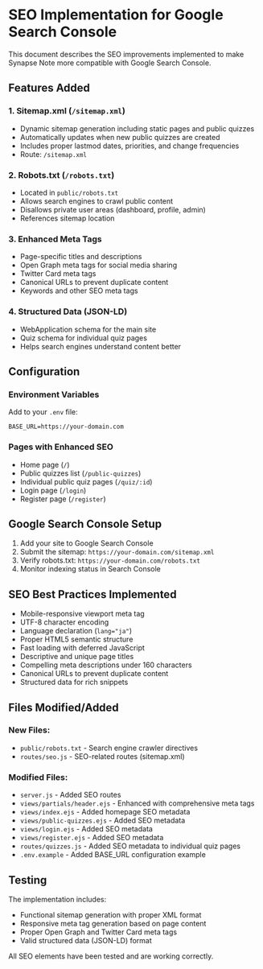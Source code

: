# SEO Implementation for Google Search Console

This document describes the SEO improvements implemented to make Synapse Note more compatible with Google Search Console.

## Features Added

### 1. Sitemap.xml (`/sitemap.xml`)
- Dynamic sitemap generation including static pages and public quizzes
- Automatically updates when new public quizzes are created
- Includes proper lastmod dates, priorities, and change frequencies
- Route: `/sitemap.xml`

### 2. Robots.txt (`/robots.txt`)
- Located in `public/robots.txt`
- Allows search engines to crawl public content
- Disallows private user areas (dashboard, profile, admin)
- References sitemap location

### 3. Enhanced Meta Tags
- Page-specific titles and descriptions
- Open Graph meta tags for social media sharing
- Twitter Card meta tags
- Canonical URLs to prevent duplicate content
- Keywords and other SEO meta tags

### 4. Structured Data (JSON-LD)
- WebApplication schema for the main site
- Quiz schema for individual quiz pages
- Helps search engines understand content better

## Configuration

### Environment Variables
Add to your `.env` file:
```
BASE_URL=https://your-domain.com
```

### Pages with Enhanced SEO
- Home page (`/`)
- Public quizzes list (`/public-quizzes`)
- Individual public quiz pages (`/quiz/:id`)
- Login page (`/login`)
- Register page (`/register`)

## Google Search Console Setup

1. Add your site to Google Search Console
2. Submit the sitemap: `https://your-domain.com/sitemap.xml`
3. Verify robots.txt: `https://your-domain.com/robots.txt`
4. Monitor indexing status in Search Console

## SEO Best Practices Implemented

- Mobile-responsive viewport meta tag
- UTF-8 character encoding
- Language declaration (`lang="ja"`)
- Proper HTML5 semantic structure
- Fast loading with deferred JavaScript
- Descriptive and unique page titles
- Compelling meta descriptions under 160 characters
- Canonical URLs to prevent duplicate content
- Structured data for rich snippets

## Files Modified/Added

### New Files:
- `public/robots.txt` - Search engine crawler directives
- `routes/seo.js` - SEO-related routes (sitemap.xml)

### Modified Files:
- `server.js` - Added SEO routes
- `views/partials/header.ejs` - Enhanced with comprehensive meta tags
- `views/index.ejs` - Added homepage SEO metadata
- `views/public-quizzes.ejs` - Added SEO metadata
- `views/login.ejs` - Added SEO metadata
- `views/register.ejs` - Added SEO metadata
- `routes/quizzes.js` - Added SEO metadata to individual quiz pages
- `.env.example` - Added BASE_URL configuration example

## Testing

The implementation includes:
- Functional sitemap generation with proper XML format
- Responsive meta tag generation based on page content
- Proper Open Graph and Twitter Card meta tags
- Valid structured data (JSON-LD) format

All SEO elements have been tested and are working correctly.
